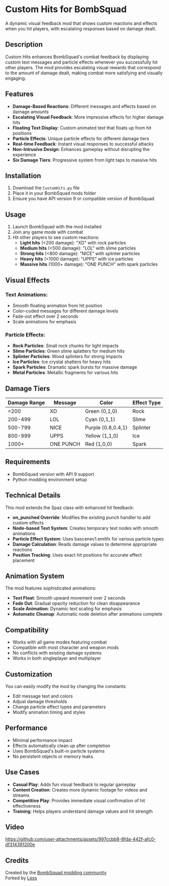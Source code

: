 # Custom Hits for BombSquad

A dynamic visual feedback mod that shows custom reactions and effects when you hit players, with escalating responses based on damage dealt.

## Description

Custom Hits enhances BombSquad's combat feedback by displaying custom text messages and particle effects whenever you successfully hit other players. The mod provides escalating visual rewards that correspond to the amount of damage dealt, making combat more satisfying and visually engaging.

## Features

- **Damage-Based Reactions**: Different messages and effects based on damage amounts
- **Escalating Visual Feedback**: More impressive effects for higher damage hits
- **Floating Text Display**: Custom animated text that floats up from hit positions
- **Particle Effects**: Unique particle effects for different damage tiers
- **Real-time Feedback**: Instant visual responses to successful attacks
- **Non-Intrusive Design**: Enhances gameplay without disrupting the experience
- **Six Damage Tiers**: Progressive system from light taps to massive hits

## Installation

1. Download the `CustomHits.py` file
2. Place it in your BombSquad mods folder
3. Ensure you have API version 9 or compatible version of BombSquad

## Usage

1. Launch BombSquad with the mod installed
2. Join any game mode with combat
3. Hit other players to see custom reactions:
   - **Light hits** (<200 damage): "XD" with rock particles
   - **Medium hits** (<500 damage): "LOL" with slime particles  
   - **Strong hits** (<800 damage): "NICE" with splinter particles
   - **Heavy hits** (<1000 damage): "UPPS" with ice particles
   - **Massive hits** (1000+ damage): "ONE PUNCH" with spark particles

## Visual Effects

### Text Animations:
- Smooth floating animation from hit position
- Color-coded messages for different damage levels
- Fade-out effect over 2 seconds
- Scale animations for emphasis

### Particle Effects:
- **Rock Particles**: Small rock chunks for light impacts
- **Slime Particles**: Green slime splatters for medium hits
- **Splinter Particles**: Wood splinters for strong impacts
- **Ice Particles**: Ice crystal shatters for heavy hits
- **Spark Particles**: Dramatic spark bursts for massive damage
- **Metal Particles**: Metallic fragments for various hits

## Damage Tiers

| Damage Range | Message | Color | Effect Type |
|--------------|---------|-------|-------------|
| <200 | XD | Green (0,1,0) | Rock |
| 200-499 | LOL | Cyan (0,1,1) | Slime |
| 500-799 | NICE | Purple (0.8,0.4,1) | Splinter |
| 800-999 | UPPS | Yellow (1,1,0) | Ice |
| 1000+ | ONE PUNCH | Red (1,0,0) | Spark |

## Requirements

- BombSquad version with API 9 support
- Python modding environment setup

## Technical Details

This mod extends the Spaz class with enhanced hit feedback:

- **on_punched Override**: Modifies the existing punch handler to add custom effects
- **Node-based Text System**: Creates temporary text nodes with smooth animations
- **Particle Effect System**: Uses bascenev1.emitfx for various particle types
- **Damage Calculation**: Reads damage values to determine appropriate reactions
- **Position Tracking**: Uses exact hit positions for accurate effect placement

## Animation System

The mod features sophisticated animations:
- **Text Float**: Smooth upward movement over 2 seconds
- **Fade Out**: Gradual opacity reduction for clean disappearance
- **Scale Animation**: Dynamic text scaling for emphasis
- **Automatic Cleanup**: Automatic node deletion after animations complete

## Compatibility

- Works with all game modes featuring combat
- Compatible with most character and weapon mods
- No conflicts with existing damage systems
- Works in both singleplayer and multiplayer

## Customization

You can easily modify the mod by changing the constants:
- Edit message text and colors
- Adjust damage thresholds
- Change particle effect types and parameters
- Modify animation timing and styles

## Performance

- Minimal performance impact
- Effects automatically clean up after completion
- Uses BombSquad's built-in particle systems
- No persistent objects or memory leaks

## Use Cases

- **Casual Play**: Adds fun visual feedback to regular gameplay
- **Content Creation**: Creates more dynamic footage for videos and streams
- **Competitive Play**: Provides immediate visual confirmation of hit effectiveness
- **Training**: Helps players understand damage values and hit strength

## Video

https://github.com/user-attachments/assets/997ccbb8-8fda-442f-afc0-df314391200e

## Credits

Created by the [BombSquad modding community](https://github.com/bombsquad-community)  
Forked by [Less](https://github.com/danigomezdev)
